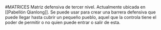 #MATRICES
Matriz defensiva de tercer nivel. Actualmente ubicada en [[Pabellón Qianlong]].
Se puede usar para crear una barrera defensiva que puede llegar hasta cubrir un pequeño pueblo, aquel que la controla tiene el poder de permitir o no quien puede entrar o salir de esta.
